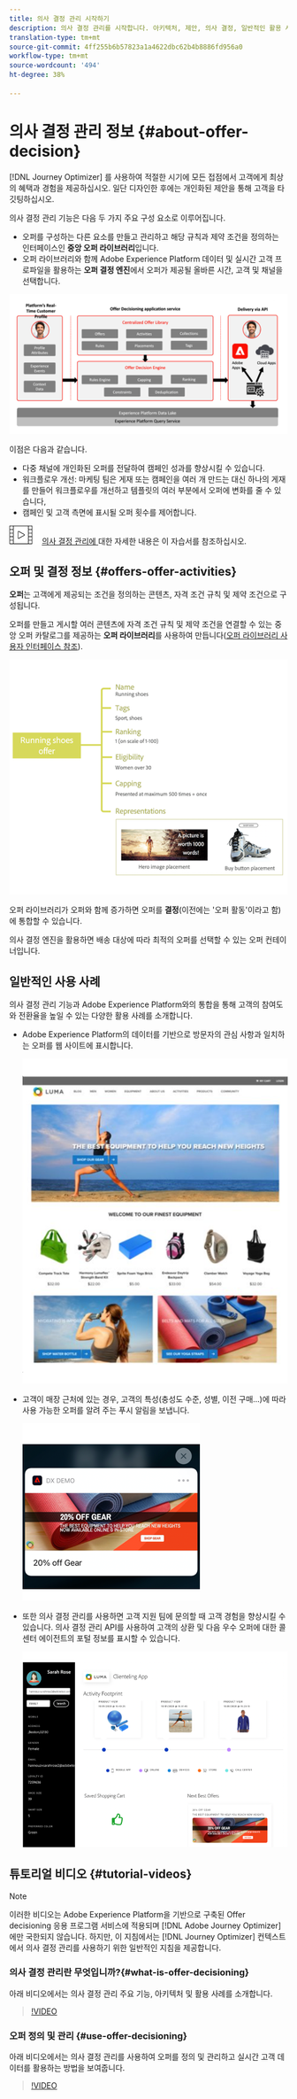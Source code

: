 ```yaml
---
title: 의사 결정 관리 시작하기
description: 의사 결정 관리를 시작합니다. 아키텍처, 제안, 의사 결정, 일반적인 활용 사례에 대해 자세히 알아보십시오.
translation-type: tm+mt
source-git-commit: 4ff255b6b57823a1a4622dbc62b4b8886fd956a0
workflow-type: tm+mt
source-wordcount: '494'
ht-degree: 38%

---
```



# 의사 결정 관리 정보 {#about-offer-decision}

[!DNL Journey Optimizer] 를 사용하여 적절한 시기에 모든 접점에서 고객에게 최상의 혜택과 경험을 제공하십시오. 일단 디자인한 후에는 개인화된 제안을 통해 고객을 타깃팅하십시오.

의사 결정 관리 기능은 다음 두 가지 주요 구성 요소로 이루어집니다.

* 오퍼를 구성하는 다른 요소를 만들고 관리하고 해당 규칙과 제약 조건을 정의하는 인터페이스인 **중앙 오퍼 라이브러리**&#x200B;입니다.
* 오퍼 라이브러리와 함께 Adobe Experience Platform 데이터 및 실시간 고객 프로파일을 활용하는 **오퍼 결정 엔진**&#x200B;에서 오퍼가 제공될 올바른 시간, 고객 및 채널을 선택합니다.

![](../assets/architecture.png)

이점은 다음과 같습니다.

* 다중 채널에 개인화된 오퍼를 전달하여 캠페인 성과를 향상시킬 수 있습니다.
* 워크플로우 개선: 마케팅 팀은 게재 또는 캠페인을 여러 개 만드는 대신 하나의 게재를 만들어 워크플로우를 개선하고 템플릿의 여러 부분에서 오퍼에 변화를 줄 수 있습니다,
* 캠페인 및 고객 측면에 표시될 오퍼 횟수를 제어합니다.

![](../assets/do-not-localize/how-to-video.png) [의사 결정 관리에 ](#tutorial-videos) 대한 자세한 내용은 이 자습서를 참조하십시오.

## 오퍼 및 결정 정보 {#offers-offer-activities}

**오퍼**&#x200B;는 고객에게 제공되는 조건을 정의하는 콘텐츠, 자격 조건 규칙 및 제약 조건으로 구성됩니다.

오퍼를 만들고 게시할 여러 콘텐츠에 자격 조건 규칙 및 제약 조건을 연결할 수 있는 중앙 오퍼 카탈로그를 제공하는 **오퍼 라이브러리**&#x200B;를 사용하여 만듭니다([오퍼 라이브러리 사용자 인터페이스 참조](../get-started/user-interface.md)).

![](../assets/offer_structure.png)

오퍼 라이브러리가 오퍼와 함께 증가하면 오퍼를 **결정**(이전에는 &#39;오퍼 활동&#39;이라고 함)에 통합할 수 있습니다.

의사 결정 엔진을 활용하면 배송 대상에 따라 최적의 오퍼를 선택할 수 있는 오퍼 컨테이너입니다.

## 일반적인 사용 사례

의사 결정 관리 기능과 Adobe Experience Platform와의 통합을 통해 고객의 참여도와 전환율을 높일 수 있는 다양한 활용 사례를 소개합니다.

* Adobe Experience Platform의 데이터를 기반으로 방문자의 관심 사항과 일치하는 오퍼를 웹 사이트에 표시합니다.

   ![](../assets/website.png)

* 고객이 매장 근처에 있는 경우, 고객의 특성(충성도 수준, 성별, 이전 구매...)에 따라 사용 가능한 오퍼를 알려 주는 푸시 알림을 보냅니다.

   ![](../assets/push_sample.png)

* 또한 의사 결정 관리를 사용하면 고객 지원 팀에 문의할 때 고객 경험을 향상시킬 수 있습니다. 의사 결정 관리 API를 사용하여 고객의 상환 및 다음 우수 오퍼에 대한 콜 센터 에이전트의 포털 정보를 표시할 수 있습니다.

   ![](../assets/call-center.png)

## 튜토리얼 비디오 {#tutorial-videos}

>[!NOTE]
>
>이러한 비디오는 Adobe Experience Platform을 기반으로 구축된 Offer decisioning 응용 프로그램 서비스에 적용되며 [!DNL Adobe Journey Optimizer]에만 국한되지 않습니다. 하지만, 이 지침에서는 [!DNL Journey Optimizer] 컨텍스트에서 의사 결정 관리를 사용하기 위한 일반적인 지침을 제공합니다.

### 의사 결정 관리란 무엇입니까?{#what-is-offer-decisioning}

아래 비디오에서는 의사 결정 관리 주요 기능, 아키텍처 및 활용 사례를 소개합니다.

>[!VIDEO](https://video.tv.adobe.com/v/326961?quality=12&learn=on)

### 오퍼 정의 및 관리 {#use-offer-decisioning}

아래 비디오에서는 의사 결정 관리를 사용하여 오퍼를 정의 및 관리하고 실시간 고객 데이터를 활용하는 방법을 보여줍니다.

>[!VIDEO](https://video.tv.adobe.com/v/326841?quality=12&learn=on)
